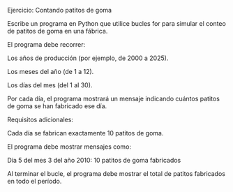 Ejercicio: Contando patitos de goma

Escribe un programa en Python que utilice bucles for para simular el conteo de patitos de goma en una fábrica.

El programa debe recorrer:

Los años de producción (por ejemplo, de 2000 a 2025).

Los meses del año (de 1 a 12).

Los días del mes (del 1 al 30).

Por cada día, el programa mostrará un mensaje indicando cuántos patitos de goma se han fabricado ese día.

Requisitos adicionales:

Cada día se fabrican exactamente 10 patitos de goma.

El programa debe mostrar mensajes como:

Día 5 del mes 3 del año 2010: 10 patitos de goma fabricados


Al terminar el bucle, el programa debe mostrar el total de patitos fabricados en todo el período.
